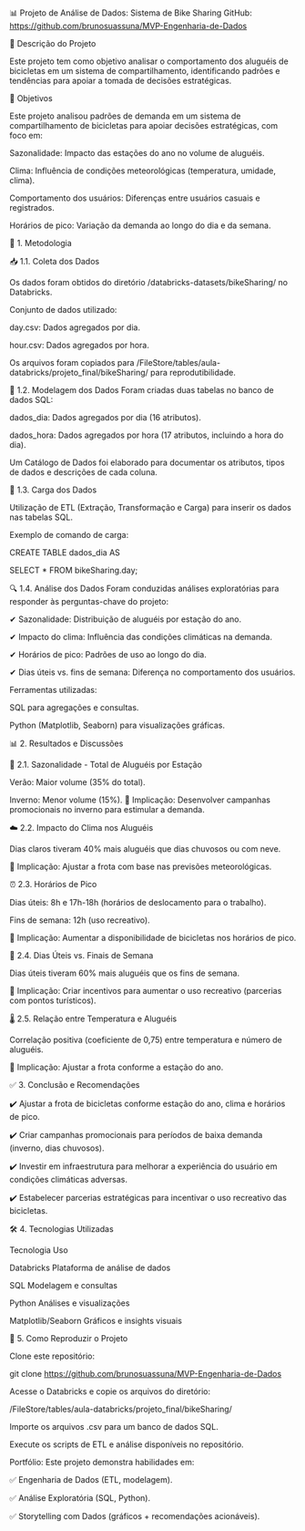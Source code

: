 📊 Projeto de Análise de Dados: Sistema de Bike Sharing
GitHub: https://github.com/brunosuassuna/MVP-Engenharia-de-Dados

📖 Descrição do Projeto

Este projeto tem como objetivo analisar o comportamento dos aluguéis de bicicletas em um sistema de compartilhamento, identificando padrões e tendências para apoiar a tomada de decisões estratégicas.

🎯 Objetivos

Este projeto analisou padrões de demanda em um sistema de compartilhamento de bicicletas para apoiar decisões estratégicas, com foco em:

Sazonalidade: Impacto das estações do ano no volume de aluguéis.

Clima: Influência de condições meteorológicas (temperatura, umidade, clima).

Comportamento dos usuários: Diferenças entre usuários casuais e registrados.

Horários de pico: Variação da demanda ao longo do dia e da semana.

📂 1. Metodologia

📥 1.1. Coleta dos Dados

Os dados foram obtidos do diretório /databricks-datasets/bikeSharing/ no Databricks.

Conjunto de dados utilizado:

day.csv: Dados agregados por dia.

hour.csv: Dados agregados por hora.

Os arquivos foram copiados para /FileStore/tables/aula-databricks/projeto_final/bikeSharing/ para reprodutibilidade.

📑 1.2. Modelagem dos Dados Foram criadas duas tabelas no banco de dados SQL:

dados_dia: Dados agregados por dia (16 atributos).

dados_hora: Dados agregados por hora (17 atributos, incluindo a hora do dia).

Um Catálogo de Dados foi elaborado para documentar os atributos, tipos de dados e descrições de cada coluna.

🔄 1.3. Carga dos Dados

Utilização de ETL (Extração, Transformação e Carga) para inserir os dados nas tabelas SQL.

Exemplo de comando de carga:

CREATE TABLE dados_dia AS

SELECT * FROM bikeSharing.day;

🔍 1.4. Análise dos Dados Foram conduzidas análises exploratórias para responder às perguntas-chave do projeto:

✔ Sazonalidade: Distribuição de aluguéis por estação do ano.

✔ Impacto do clima: Influência das condições climáticas na demanda.

✔ Horários de pico: Padrões de uso ao longo do dia.

✔ Dias úteis vs. fins de semana: Diferença no comportamento dos usuários.

Ferramentas utilizadas:

SQL para agregações e consultas.

Python (Matplotlib, Seaborn) para visualizações gráficas.

📊 2. Resultados e Discussões

🍂 2.1. Sazonalidade - Total de Aluguéis por Estação

Verão: Maior volume (35% do total).

Inverno: Menor volume (15%). 📌 Implicação: Desenvolver campanhas promocionais no inverno para estimular a demanda.

☁️ 2.2. Impacto do Clima nos Aluguéis

Dias claros tiveram 40% mais aluguéis que dias chuvosos ou com neve.

📌 Implicação: Ajustar a frota com base nas previsões meteorológicas.

⏰ 2.3. Horários de Pico

Dias úteis: 8h e 17h-18h (horários de deslocamento para o trabalho).

Fins de semana: 12h (uso recreativo).

📌 Implicação: Aumentar a disponibilidade de bicicletas nos horários de pico.

📅 2.4. Dias Úteis vs. Finais de Semana

Dias úteis tiveram 60% mais aluguéis que os fins de semana.

📌 Implicação: Criar incentivos para aumentar o uso recreativo (parcerias com pontos turísticos).

🌡️ 2.5. Relação entre Temperatura e Aluguéis

Correlação positiva (coeficiente de 0,75) entre temperatura e número de aluguéis.

📌 Implicação: Ajustar a frota conforme a estação do ano.

✅ 3. Conclusão e Recomendações

✔️ Ajustar a frota de bicicletas conforme estação do ano, clima e horários de pico.

✔️ Criar campanhas promocionais para períodos de baixa demanda (inverno, dias chuvosos).

✔️ Investir em infraestrutura para melhorar a experiência do usuário em condições climáticas adversas.

✔️ Estabelecer parcerias estratégicas para incentivar o uso recreativo das bicicletas.

🛠 4. Tecnologias Utilizadas

Tecnologia Uso

Databricks Plataforma de análise de dados

SQL Modelagem e consultas

Python Análises e visualizações

Matplotlib/Seaborn Gráficos e insights visuais

📌 5. Como Reproduzir o Projeto

Clone este repositório:

git clone https://github.com/brunosuassuna/MVP-Engenharia-de-Dados

Acesse o Databricks e copie os arquivos do diretório:

/FileStore/tables/aula-databricks/projeto_final/bikeSharing/

Importe os arquivos .csv para um banco de dados SQL.

Execute os scripts de ETL e análise disponíveis no repositório.

Portfólio: Este projeto demonstra habilidades em:

✅ Engenharia de Dados (ETL, modelagem).

✅ Análise Exploratória (SQL, Python).

✅ Storytelling com Dados (gráficos + recomendações acionáveis).
